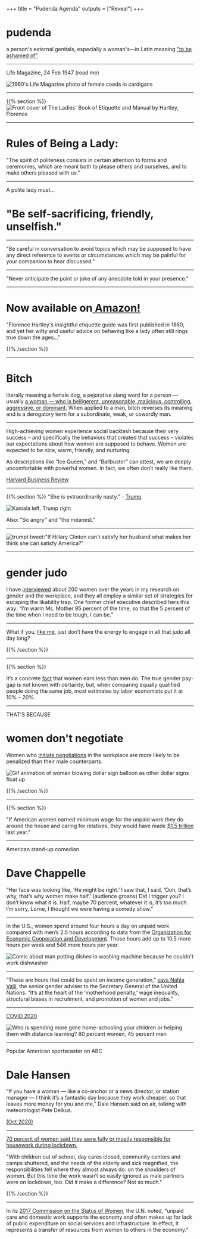 +++
title = "Pudenda Agenda"
outputs = ["Reveal"]
+++

# pudenda

a person's external genitals, especially a woman's—in Latin meaning ["to be ashamed of"](https://www.nytimes.com/2020/10/26/us/childbirth-bodies-stigma-incontinence.html)

---

Life Magazine, 24 Feb 1947 (read me)

![1960's Life Magazine photo of female coeds in cardigans](./images/life_mag_cardigan.png)

---

{{% section %}}
![Front cover of The Ladies' Book of Etiquette and Manual by Hartley, Florence](https://prodimage.images-bn.com/pimages/9781843915423_p0_v1_s1200x630.jpg)

---

# Rules of Being a Lady:

"The spirit of politeness consists in certain attention to forms and ceremonies, which are meant both to please others and ourselves, and to make others pleased with us."

---
A polite lady must...

# "Be self-sacrificing, friendly, unselfish."

---

"Be careful in conversation to avoid topics which may be supposed to have any direct reference to events or circumstances which may be painful for your companion to hear discussed."

---

"Never anticipate the point or joke of any anecdote told in your presence."

---

# Now available on[ Amazon!](https://www.amazon.com/gp/product/B00TCZTHYY/ref=as_li_tl?ie=UTF8&camp=1789&creative=390957&creativeASIN=B00TCZTHYY&linkCode=as2&tag=socialearn02-20&linkId=4ILYIO4YBGQPNSGB)

"Florence Hartley's insightful etiquette guide was first published in 1860, and yet her witty and useful advice on behaving like a lady often still rings true down the ages..."

{{% /section %}}

---
# Bitch

literally meaning a female dog, a pejorative slang word for a person — usually [a woman — who is belligerent, unreasonable, malicious, controlling, aggressive, or dominant.](https://en.wikipedia.org/wiki/Bitch_(slang)#:~:text=Bitch%2C%20literally%20meaning%20a%20female,%2C%20weak%2C%20or%20cowardly%20man.) When applied to a man, bitch reverses its meaning and is a derogatory term for a subordinate, weak, or cowardly man.

---

High-achieving women experience social backlash because their very success – and specifically the behaviors that created that success – violates our expectations about how women are supposed to behave. Women are expected to be nice, warm, friendly, and nurturing. 
 
As descriptions like “Ice Queen,” and “Ballbuster” can attest, we are deeply uncomfortable with powerful women. In fact, we often don’t really like them.

[Harvard Business Review](https://hbr.org/2013/04/for-women-leaders-likability-a)

---

{{% section %}}
"She is extraordinarily nasty." - [Trump](https://www.nbcnews.com/politics/2020-election/phony-kamala-trump-campaign-responds-harris-vp-pick-n1236467)

![Kamala left, Trump right](./images/tumpkamala.jpg)

Also: "So angry" and "the meanest." 

---

![trumpt tweet:"If Hillary Clinton can't satisfy her husband what makes her think she can satisfy America?"](./images/trumptweethillary.png)

---

# gender judo

I have [interviewed](https://www.nytimes.com/2019/08/16/opinion/sunday/gender-bias-work.html) about 200 women over the years in my research on gender and the workplace, and they all employ a similar set of strategies for escaping the likability trap. One former chief executive described hers this way: “I’m warm Ms. Mother 95 percent of the time, so that the 5 percent of the time when I need to be tough, I can be.”

---

What if you, [like me](https://www.nytimes.com/2019/08/27/us/likability-penalty.html), just don’t have the energy to engage in all that judo all day long?

{{% /section %}}

---
{{% section %}}

It’s a concrete [fact](https://hbr.org/2018/06/research-women-ask-for-raises-as-often-as-men-but-are-less-likely-to-get-them#:~:text=The%20true%20gender%20pay%2Dgap,likely%20to%20negotiate%20their%20salaries) that women earn less than men do. The true gender pay-gap is not known with certainty, but, when comparing equally qualified people doing the same job, most estimates by labor economists put it at 10% – 20%. 

---
THAT'S BECAUSE 
# women don't negotiate
Women who [initiate negotiations](https://gap.hks.harvard.edu/social-incentives-gender-differences-propensity-initiate-negotiations-sometimes-it-does-hurt-ask) in the workplace are more likely to be penalized than their male counterparts.

![Gif animation of woman blowing dollar sign balloon as other dollar signs float up](./images/negotaitespot.gif)

{{% /section %}}

---

{{% section %}}

"If American women earned minimum wage for the unpaid work they do around the house and caring for relatives, they would have made [$1.5 trillion](https://www.nytimes.com/interactive/2020/03/04/opinion/women-unpaid-labor.html) last year."

---

American stand-up comedian
# Dave Chappelle

“Her face was looking like, ‘He might be right.’ I saw that, I said, ‘Ooh, that’s why, that’s why women make half.' (audience groans) Did I trigger you? I don’t know what it is. Half, maybe 70 percent, whatever it is, it’s too much. I’m sorry, Lorne, I thought we were having a comedy show.” 

---

In the U.S., women spend around four hours a day on unpaid work compared with men’s 2.5  hours according to data from the [Organization for Economic Cooperation and Development](https://stats.oecd.org/index.aspx?queryid=54757). Those hours add up to 10.5 more hours per week and 546 more hours per year. 

![Comic about man putting dishes in washing machine because he couldn't work dishwasher](./images/dishescomic.jpg)

---

“These are hours that could be spent on income generation,” [says Nahla Valji](https://www.nytimes.com/2020/05/20/us/women-economy-jobs-coronavirus-gender.html), the senior gender adviser to the Secretary General of the United Nations. “It’s at the heart of the ‘motherhood penalty,’ wage inequality, structural biases in recruitment, and promotion of women and jobs.”

---

[COVID 2020](https://www.nytimes.com/2020/05/06/upshot/pandemic-chores-homeschooling-gender.html)

![Who is spending more gime home-schooling your children or helping them with distance learning? 80 percent women, 45 percent men](./images/homeschool.png)

---

Popular American sportscaster on ABC
# Dale Hansen

“If you have a woman — like a co-anchor or a news director, or station manager — I think it’s a fantastic day because they work cheaper, so that leaves more money for you and me,” Dale Hansen said on air, talking with meteorologist Pete Delkus. 

[(Oct 2020)](https://www.distractify.com/p/what-did-dale-hansen-say)

---

[70 percent of women said they were fully or mostly responsible for housework during lockdown.](https://www.nytimes.com/programs/womens-issues/day-2)

"With children out of school, day cares closed, community centers and camps shuttered, and the needs of the elderly and sick magnified, the responsibilities fell where they almost always do: on the shoulders of women. But this time the work wasn’t so easily ignored as male partners were on lockdown, too. Did it make a difference? Not so much."

{{% /section %}}

---

In its [2017 Commission on the Status of Women](https://www.un.org/ga/search/view_doc.asp?symbol=E/CN.6/2017/3), the U.N. noted, “unpaid care and domestic work supports the economy and often makes up for lack of public expenditure on social services and infrastructure. In effect, it represents a transfer of resources from women to others in the economy.” 
